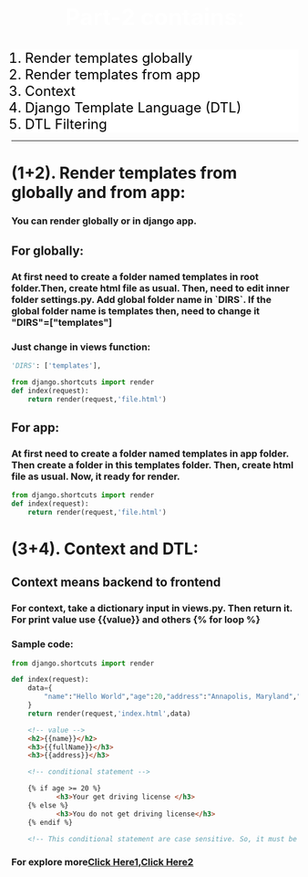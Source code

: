 <h2 style="text-align:center;font-size:2.5rem;color:white">Part-2 contains:</h2>
<ol style="background: white;">
        <li style="color: black;font-size: 1.5rem;">Render templates globally</li>
        <li style="color: black;font-size: 1.5rem;">Render templates from app</li>
        <li style="color: black;font-size: 1.5rem;">Context</li>
        <li style="color: black;font-size: 1.5rem;">Django Template Language (DTL)</li>
        <li style="color: black;font-size: 1.5rem;">DTL Filtering</li>
</ol>
<hr>
<h1>(1+2). Render templates from globally and from app:</h1>
<h3>You can render globally or in django app.</h3>
<h2>For globally:</h2>
<h3> At first need to create a folder named templates in root folder.Then, create html file as usual. Then, need to edit inner folder settings.py. Add global folder name in `DIRS`. If the global folder name is templates then, need to change it "DIRS"=["templates"] </h3>
<h3>Just change in views function:</h3>

```py
'DIRS': ['templates'],
```

```py
from django.shortcuts import render
def index(request):
    return render(request,'file.html')
```
<h2>For app:</h2>
<h3>At first need to create a folder named templates in app folder. Then create a folder in this templates folder. Then, create html file as usual. Now, it ready for render.</h3>

```py
from django.shortcuts import render
def index(request):
    return render(request,'file.html')
```

<h1>(3+4). Context and DTL: </h1>
<h2>Context means backend to frontend</h2>
<h3>For context, take a dictionary input in views.py. Then return it. For print value use {{value}} and others {% for loop %}</h3>
<h3>Sample code:</h3>

```py
from django.shortcuts import render

def index(request):
    data={
        "name":"Hello World","age":20,"address":"Annapolis, Maryland","fullName":['Macbook air m1']
    }
    return render(request,'index.html',data)
```

```html
    <!-- value -->
    <h2>{{name}}</h2>
    <h3>{{fullName}}</h3>
    <h3>{{address}}</h3>

    <!-- conditional statement -->

    {% if age >= 20 %}
           <h3>Your get driving license </h3>
    {% else %}
           <h3>You do not get driving license</h3>
    {% endif %}

    <!-- This conditional statement are case sensitive. So, it must be written in python sytle -->
```
<h3>For explore more<a href="https://earthly.dev/blog/django-template-filters/">Click Here1</a>,<a href="https://www.geeksforgeeks.org/django-template-filters/">Click Here2</a></h3>